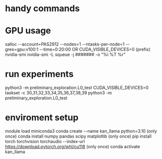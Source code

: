 # handy commands

# GPU usage
salloc --account=PAS2912 --nodes=1 --ntasks-per-node=1 --gres=gpu:v100:1 --time=0:20:00
OR
CUDA_VISIBLE_DEVICES=0 (prefix)
nvidia-smi
nvidia-smi -L
squeue -j ####### -o "%i %T %r"

# run experiments
python3 -m preliminary_exploration.L0_test
CUDA_VISIBLE_DEVICES=0 taskset -c 30,31,32,33,34,35,36,37,38,39 python3 -m preliminary_exploration.L0_test

# enviroment setup
module load miniconda3
conda create --name kan_llama python=3.10 (only once)
conda install numpy pandas scipy matplotlib (only once)
pip install torch torchvision torchaudio --index-url https://download.pytorch.org/whl/cu118 (only once)
conda activate kan_llama


